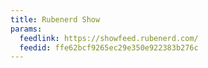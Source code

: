 ```yaml
---
title: Rubenerd Show
params:
  feedlink: https://showfeed.rubenerd.com/
  feedid: ffe62bcf9265ec29e350e922383b276c
---
```

